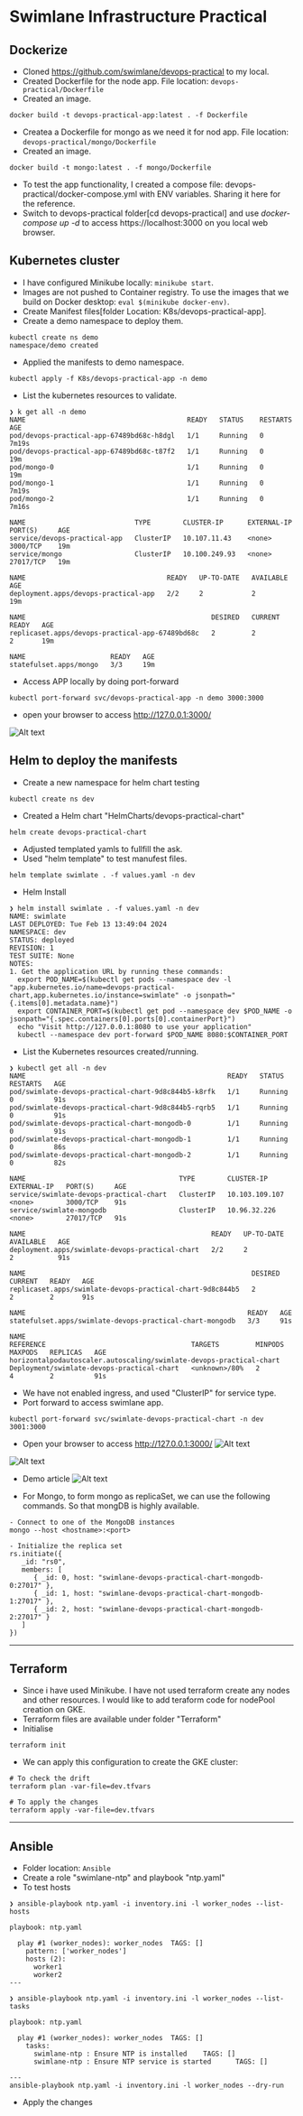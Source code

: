 # Swimlane Infrastructure Practical
## Dockerize
- Cloned https://github.com/swimlane/devops-practical to my local.
- Created Dockerfile for the node app. File location: `devops-practical/Dockerfile`
- Created an image.
```
docker build -t devops-practical-app:latest . -f Dockerfile
```
- Createa a Dockerfile for mongo as we need it for nod app. File location: `devops-practical/mongo/Dockerfile`
- Created an image.
```
docker build -t mongo:latest . -f mongo/Dockerfile
```
- To test the app functionality, I created a compose file: devops-practical/docker-compose.yml with ENV variables. Sharing it here for the reference.
- Switch to devops-practical folder[cd devops-practical] and use *docker-compose up -d* to access https://localhost:3000 on you local web browser.

## Kubernetes cluster
- I have configured Minikube locally: `minikube start`.
- Images are not pushed to Container registry. To use the images that we build on Docker desktop: `eval $(minikube docker-env)`.
- Create Manifest files[folder Location: K8s/devops-practical-app].
- Create a demo namespace to deploy them.
```
kubectl create ns demo
namespace/demo created
```
- Applied the manifests to demo namespace.
```
kubectl apply -f K8s/devops-practical-app -n demo
```
- List the kubernetes resources to validate.
```
❯ k get all -n demo
NAME                                        READY   STATUS    RESTARTS   AGE
pod/devops-practical-app-67489bd68c-h8dgl   1/1     Running   0          7m19s
pod/devops-practical-app-67489bd68c-t87f2   1/1     Running   0          19m
pod/mongo-0                                 1/1     Running   0          19m
pod/mongo-1                                 1/1     Running   0          7m19s
pod/mongo-2                                 1/1     Running   0          7m16s

NAME                           TYPE        CLUSTER-IP      EXTERNAL-IP   PORT(S)     AGE
service/devops-practical-app   ClusterIP   10.107.11.43    <none>        3000/TCP    19m
service/mongo                  ClusterIP   10.100.249.93   <none>        27017/TCP   19m

NAME                                   READY   UP-TO-DATE   AVAILABLE   AGE
deployment.apps/devops-practical-app   2/2     2            2           19m

NAME                                              DESIRED   CURRENT   READY   AGE
replicaset.apps/devops-practical-app-67489bd68c   2         2         2       19m

NAME                     READY   AGE
statefulset.apps/mongo   3/3     19m
```

- Access APP locally by doing port-forward
```
kubectl port-forward svc/devops-practical-app -n demo 3000:3000
```

- open your browser to access http://127.0.0.1:3000/

![Alt text](image.png)

## Helm to deploy the manifests

- Create a new namespace for helm chart testing
```
kubectl create ns dev
```
- Created a Helm  chart "HelmCharts/devops-practical-chart"
```
helm create devops-practical-chart
```
- Adjusted templated yamls to fullfill the ask.
- Used "helm template" to test manufest files.
```
helm template swimlate . -f values.yaml -n dev
```
- Helm Install
```
❯ helm install swimlate . -f values.yaml -n dev
NAME: swimlate
LAST DEPLOYED: Tue Feb 13 13:49:04 2024
NAMESPACE: dev
STATUS: deployed
REVISION: 1
TEST SUITE: None
NOTES:
1. Get the application URL by running these commands:
  export POD_NAME=$(kubectl get pods --namespace dev -l "app.kubernetes.io/name=devops-practical-chart,app.kubernetes.io/instance=swimlate" -o jsonpath="{.items[0].metadata.name}")
  export CONTAINER_PORT=$(kubectl get pod --namespace dev $POD_NAME -o jsonpath="{.spec.containers[0].ports[0].containerPort}")
  echo "Visit http://127.0.0.1:8080 to use your application"
  kubectl --namespace dev port-forward $POD_NAME 8080:$CONTAINER_PORT
```

- List the Kubernetes resources created/running.
```
❯ kubectl get all -n dev
NAME                                                  READY   STATUS    RESTARTS   AGE
pod/swimlate-devops-practical-chart-9d8c844b5-k8rfk   1/1     Running   0          91s
pod/swimlate-devops-practical-chart-9d8c844b5-rqrb5   1/1     Running   0          91s
pod/swimlate-devops-practical-chart-mongodb-0         1/1     Running   0          91s
pod/swimlate-devops-practical-chart-mongodb-1         1/1     Running   0          86s
pod/swimlate-devops-practical-chart-mongodb-2         1/1     Running   0          82s

NAME                                      TYPE        CLUSTER-IP       EXTERNAL-IP   PORT(S)     AGE
service/swimlate-devops-practical-chart   ClusterIP   10.103.109.107   <none>        3000/TCP    91s
service/swimlate-mongodb                  ClusterIP   10.96.32.226     <none>        27017/TCP   91s

NAME                                              READY   UP-TO-DATE   AVAILABLE   AGE
deployment.apps/swimlate-devops-practical-chart   2/2     2            2           91s

NAME                                                        DESIRED   CURRENT   READY   AGE
replicaset.apps/swimlate-devops-practical-chart-9d8c844b5   2         2         2       91s

NAME                                                       READY   AGE
statefulset.apps/swimlate-devops-practical-chart-mongodb   3/3     91s

NAME                                                                  REFERENCE                                    TARGETS         MINPODS   MAXPODS   REPLICAS   AGE
horizontalpodautoscaler.autoscaling/swimlate-devops-practical-chart   Deployment/swimlate-devops-practical-chart   <unknown>/80%   2         4         2          91s

```

- We have not enabled ingress, and used "ClusterIP" for service type.
- Port forward to access swimlane app.
```
kubectl port-forward svc/swimlate-devops-practical-chart -n dev 3001:3000
```
- Open your browser to access http://127.0.0.1:3000/
![Alt text](image-1.png)

![Alt text](image-2.png)

- Demo article
![Alt text](image-3.png)

- For Mongo, to form mongo as replicaSet, we can use the following commands. So that mongDB is highly available.

```
- Connect to one of the MongoDB instances
mongo --host <hostname>:<port>

- Initialize the replica set
rs.initiate({
   _id: "rs0",
   members: [
      { _id: 0, host: "swimlane-devops-practical-chart-mongodb-0:27017" },
      { _id: 1, host: "swimlane-devops-practical-chart-mongodb-1:27017" },
      { _id: 2, host: "swimlane-devops-practical-chart-mongodb-2:27017" }
   ]
})

```
---

## Terraform
- Since i have used Minikube. I have not used terraform create any nodes and other resources. I would like to add teraform code for nodePool creation on GKE.
- Terraform files are available under folder "Terraform"
- Initialise 
```
terraform init
```
- We can apply this configuration to create the GKE cluster:
```
# To check the drift
terraform plan -var-file=dev.tfvars

# To apply the changes
terraform apply -var-file=dev.tfvars
```

---

## Ansible

- Folder location: `Ansible`
- Create a role "swimlane-ntp" and playbook "ntp.yaml"
- To test hosts
```
❯ ansible-playbook ntp.yaml -i inventory.ini -l worker_nodes --list-hosts

playbook: ntp.yaml

  play #1 (worker_nodes): worker_nodes  TAGS: []
    pattern: ['worker_nodes']
    hosts (2):
      worker1
      worker2
---

❯ ansible-playbook ntp.yaml -i inventory.ini -l worker_nodes --list-tasks

playbook: ntp.yaml

  play #1 (worker_nodes): worker_nodes  TAGS: []
    tasks:
      swimlane-ntp : Ensure NTP is installed    TAGS: []
      swimlane-ntp : Ensure NTP service is started      TAGS: []

---
ansible-playbook ntp.yaml -i inventory.ini -l worker_nodes --dry-run
```
- Apply the changes

